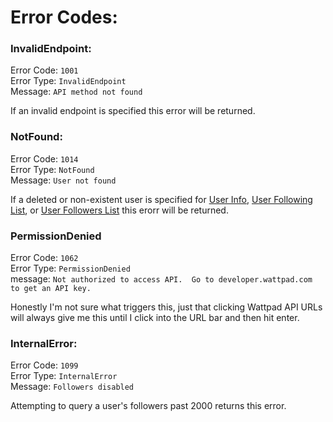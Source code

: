 # Error Codes:

### InvalidEndpoint:

Error Code: `1001` \
Error Type: `InvalidEndpoint` \
Message: `API method not found`

If an invalid endpoint is specified this error will be returned.

### NotFound:

Error Code: `1014` \
Error Type: `NotFound` \
Message: `User not found`

If a deleted or non-existent user is specified for [User Info](../API_Endpoints/User_Info.md), [User Following List](../API_Endpoints/User_Following_List.md), or [User Followers List](../API_Endpoints/User_Followers_List.md) this erorr will be returned.

### PermissionDenied

Error Code: `1062` \
Error Type: `PermissionDenied` \
message: `Not authorized to access API.  Go to developer.wattpad.com to get an API key.`

Honestly I'm not sure what triggers this, just that clicking Wattpad API URLs will always give me this until I click into the URL bar and then hit enter.

### InternalError:

Error Code: `1099` \
Error Type: `InternalError` \
Message: `Followers disabled`

Attempting to query a user's followers past 2000 returns this error.